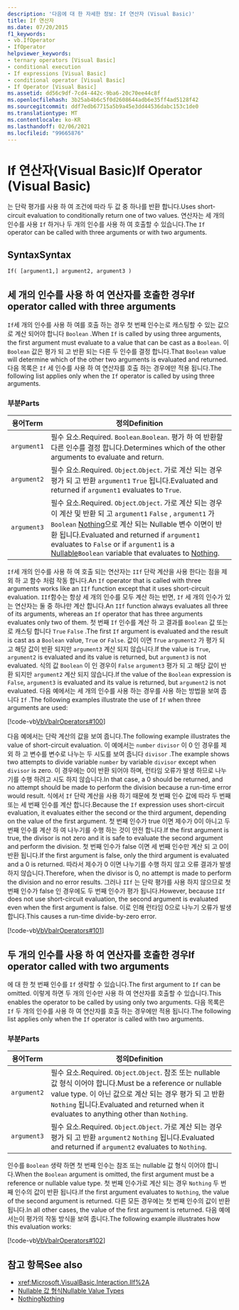 ```yaml
---
description: '다음에 대 한 자세한 정보: If 연산자 (Visual Basic)'
title: If 연산자
ms.date: 07/20/2015
f1_keywords:
- vb.IfOperator
- IfOperator
helpviewer_keywords:
- ternary operators [Visual Basic]
- conditional execution
- If expressions [Visual Basic]
- conditional operator [Visual Basic]
- If Operator [Visual Basic]
ms.assetid: dd56c9df-7cd4-442c-9ba6-20c70ee44c8f
ms.openlocfilehash: 3b25ab4b6c5f0d2608644adb6e35ff4ad5128f42
ms.sourcegitcommit: ddf7edb67715a5b9a45e3dd44536dabc153c1de0
ms.translationtype: MT
ms.contentlocale: ko-KR
ms.lasthandoff: 02/06/2021
ms.locfileid: "99665876"
---
```

# <a name="if-operator-visual-basic"></a><span data-ttu-id="b7120-103">If 연산자(Visual Basic)</span><span class="sxs-lookup"><span data-stu-id="b7120-103">If Operator (Visual Basic)</span></span>

<span data-ttu-id="b7120-104">는 단락 평가를 사용 하 여 조건에 따라 두 값 중 하나를 반환 합니다.</span><span class="sxs-lookup"><span data-stu-id="b7120-104">Uses short-circuit evaluation to conditionally return one of two values.</span></span> <span data-ttu-id="b7120-105">연산자는 세 개의 인수를 사용 `If` 하거나 두 개의 인수를 사용 하 여 호출할 수 있습니다.</span><span class="sxs-lookup"><span data-stu-id="b7120-105">The `If` operator can be called with three arguments or with two arguments.</span></span>

## <a name="syntax"></a><span data-ttu-id="b7120-106">Syntax</span><span class="sxs-lookup"><span data-stu-id="b7120-106">Syntax</span></span>

```vb
If( [argument1,] argument2, argument3 )
```

## <a name="if-operator-called-with-three-arguments"></a><span data-ttu-id="b7120-107">세 개의 인수를 사용 하 여 연산자를 호출한 경우</span><span class="sxs-lookup"><span data-stu-id="b7120-107">If operator called with three arguments</span></span>

<span data-ttu-id="b7120-108">`If`세 개의 인수를 사용 하 여를 호출 하는 경우 첫 번째 인수는로 캐스팅할 수 있는 값으로 계산 되어야 합니다 `Boolean` .</span><span class="sxs-lookup"><span data-stu-id="b7120-108">When `If` is called by using three arguments, the first argument must evaluate to a value that can be cast as a `Boolean`.</span></span> <span data-ttu-id="b7120-109">이 `Boolean` 값은 평가 되 고 반환 되는 다른 두 인수를 결정 합니다.</span><span class="sxs-lookup"><span data-stu-id="b7120-109">That `Boolean` value will determine which of the other two arguments is evaluated and returned.</span></span> <span data-ttu-id="b7120-110">다음 목록은 `If` 세 인수를 사용 하 여 연산자를 호출 하는 경우에만 적용 됩니다.</span><span class="sxs-lookup"><span data-stu-id="b7120-110">The following list applies only when the `If` operator is called by using three arguments.</span></span>

### <a name="parts"></a><span data-ttu-id="b7120-111">부분</span><span class="sxs-lookup"><span data-stu-id="b7120-111">Parts</span></span>

|<span data-ttu-id="b7120-112">용어</span><span class="sxs-lookup"><span data-stu-id="b7120-112">Term</span></span>|<span data-ttu-id="b7120-113">정의</span><span class="sxs-lookup"><span data-stu-id="b7120-113">Definition</span></span>|
|---|---|
|`argument1`|<span data-ttu-id="b7120-114">필수 요소.</span><span class="sxs-lookup"><span data-stu-id="b7120-114">Required.</span></span> <span data-ttu-id="b7120-115">`Boolean`.</span><span class="sxs-lookup"><span data-stu-id="b7120-115">`Boolean`.</span></span> <span data-ttu-id="b7120-116">평가 하 여 반환할 다른 인수를 결정 합니다.</span><span class="sxs-lookup"><span data-stu-id="b7120-116">Determines which of the other arguments to evaluate and return.</span></span>|
|`argument2`|<span data-ttu-id="b7120-117">필수 요소.</span><span class="sxs-lookup"><span data-stu-id="b7120-117">Required.</span></span> <span data-ttu-id="b7120-118">`Object`.</span><span class="sxs-lookup"><span data-stu-id="b7120-118">`Object`.</span></span> <span data-ttu-id="b7120-119">가로 계산 되는 경우 평가 되 고 반환 `argument1` `True` 됩니다.</span><span class="sxs-lookup"><span data-stu-id="b7120-119">Evaluated and returned if `argument1` evaluates to `True`.</span></span>|
|`argument3`|<span data-ttu-id="b7120-120">필수 요소.</span><span class="sxs-lookup"><span data-stu-id="b7120-120">Required.</span></span> <span data-ttu-id="b7120-121">`Object`.</span><span class="sxs-lookup"><span data-stu-id="b7120-121">`Object`.</span></span> <span data-ttu-id="b7120-122">가로 계산 되는 경우이 계산 및 반환 되 고 `argument1` `False` , `argument1` 가 [](../../programming-guide/language-features/data-types/nullable-value-types.md) `Boolean` [Nothing](../nothing.md)으로 계산 되는 Nullable 변수 이면이 반환 됩니다.</span><span class="sxs-lookup"><span data-stu-id="b7120-122">Evaluated and returned if `argument1` evaluates to `False` or if `argument1` is a [Nullable](../../programming-guide/language-features/data-types/nullable-value-types.md)`Boolean` variable that evaluates to [Nothing](../nothing.md).</span></span>|

<span data-ttu-id="b7120-123">`If`세 개의 인수를 사용 하 여 호출 되는 연산자는 `IIf` 단락 계산을 사용 한다는 점을 제외 하 고 함수 처럼 작동 합니다.</span><span class="sxs-lookup"><span data-stu-id="b7120-123">An `If` operator that is called with three arguments works like an `IIf` function except that it uses short-circuit evaluation.</span></span> <span data-ttu-id="b7120-124">`IIf`함수는 항상 세 개의 인수를 모두 계산 하는 반면, `If` 세 개의 인수가 있는 연산자는 둘 중 하나만 계산 합니다.</span><span class="sxs-lookup"><span data-stu-id="b7120-124">An `IIf` function always evaluates all three of its arguments, whereas an `If` operator that has three arguments evaluates only two of them.</span></span> <span data-ttu-id="b7120-125">첫 번째 `If` 인수를 계산 하 고 결과를 `Boolean` 값 또는로 캐스팅 합니다 `True` `False` .</span><span class="sxs-lookup"><span data-stu-id="b7120-125">The first `If` argument is evaluated and the result is cast as a `Boolean` value, `True` or `False`.</span></span> <span data-ttu-id="b7120-126">값이 이면 `True` `argument2` 가 평가 되 고 해당 값이 반환 되지만 `argument3` 계산 되지 않습니다.</span><span class="sxs-lookup"><span data-stu-id="b7120-126">If the value is `True`, `argument2` is evaluated and its value is returned, but `argument3` is not evaluated.</span></span> <span data-ttu-id="b7120-127">식의 값 `Boolean` 이 인 경우이 `False` `argument3` 평가 되 고 해당 값이 반환 되지만 `argument2` 계산 되지 않습니다.</span><span class="sxs-lookup"><span data-stu-id="b7120-127">If the value of the `Boolean` expression is `False`, `argument3` is evaluated and its value is returned, but `argument2` is not evaluated.</span></span> <span data-ttu-id="b7120-128">다음 예에서는 세 개의 인수를 사용 하는 경우를 사용 하는 방법을 보여 줍니다 `If` .</span><span class="sxs-lookup"><span data-stu-id="b7120-128">The following examples illustrate the use of `If` when three arguments are used:</span></span>

[!code-vb[VbVbalrOperators#100](~/samples/snippets/visualbasic/VS_Snippets_VBCSharp/VbVbalrOperators/VB/Class4.vb#100)]

<span data-ttu-id="b7120-129">다음 예에서는 단락 계산의 값을 보여 줍니다.</span><span class="sxs-lookup"><span data-stu-id="b7120-129">The following example illustrates the value of short-circuit evaluation.</span></span> <span data-ttu-id="b7120-130">이 예에서는 `number` `divisor` 이 0 인 경우를 제외 하 고 변수를 변수로 나누는 두 시도를 보여 줍니다 `divisor` .</span><span class="sxs-lookup"><span data-stu-id="b7120-130">The example shows two attempts to divide variable `number` by variable `divisor` except when `divisor` is zero.</span></span> <span data-ttu-id="b7120-131">이 경우에는 0이 반환 되어야 하며, 런타임 오류가 발생 하므로 나누기를 수행 하려고 시도 하지 않습니다.</span><span class="sxs-lookup"><span data-stu-id="b7120-131">In that case, a 0 should be returned, and no attempt should be made to perform the division because a run-time error would result.</span></span> <span data-ttu-id="b7120-132">식에서 `If` 단락 계산을 사용 하기 때문에 첫 번째 인수 값에 따라 두 번째 또는 세 번째 인수를 계산 합니다.</span><span class="sxs-lookup"><span data-stu-id="b7120-132">Because the `If` expression uses short-circuit evaluation, it evaluates either the second or the third argument, depending on the value of the first argument.</span></span> <span data-ttu-id="b7120-133">첫 번째 인수가 true 이면 제수가 0이 아니고 두 번째 인수를 계산 하 여 나누기를 수행 하는 것이 안전 합니다.</span><span class="sxs-lookup"><span data-stu-id="b7120-133">If the first argument is true, the divisor is not zero and it is safe to evaluate the second argument and perform the division.</span></span> <span data-ttu-id="b7120-134">첫 번째 인수가 false 이면 세 번째 인수만 계산 되 고 0이 반환 됩니다.</span><span class="sxs-lookup"><span data-stu-id="b7120-134">If the first argument is false, only the third argument is evaluated and a 0 is returned.</span></span> <span data-ttu-id="b7120-135">따라서 제수가 0 이면 나누기를 수행 하지 않고 오류 결과가 발생 하지 않습니다.</span><span class="sxs-lookup"><span data-stu-id="b7120-135">Therefore, when the divisor is 0, no attempt is made to perform the division and no error results.</span></span> <span data-ttu-id="b7120-136">그러나 `IIf` 는 단락 평가를 사용 하지 않으므로 첫 번째 인수가 false 인 경우에도 두 번째 인수가 평가 됩니다.</span><span class="sxs-lookup"><span data-stu-id="b7120-136">However, because `IIf` does not use short-circuit evaluation, the second argument is evaluated even when the first argument is false.</span></span> <span data-ttu-id="b7120-137">이로 인해 런타임 0으로 나누기 오류가 발생 합니다.</span><span class="sxs-lookup"><span data-stu-id="b7120-137">This causes a run-time divide-by-zero error.</span></span>

[!code-vb[VbVbalrOperators#101](~/samples/snippets/visualbasic/VS_Snippets_VBCSharp/VbVbalrOperators/VB/Class4.vb#101)]

## <a name="if-operator-called-with-two-arguments"></a><span data-ttu-id="b7120-138">두 개의 인수를 사용 하 여 연산자를 호출한 경우</span><span class="sxs-lookup"><span data-stu-id="b7120-138">If operator called with two arguments</span></span>

<span data-ttu-id="b7120-139">에 대 한 첫 번째 인수를 `If` 생략할 수 있습니다.</span><span class="sxs-lookup"><span data-stu-id="b7120-139">The first argument to `If` can be omitted.</span></span> <span data-ttu-id="b7120-140">이렇게 하면 두 개의 인수만 사용 하 여 연산자를 호출할 수 있습니다.</span><span class="sxs-lookup"><span data-stu-id="b7120-140">This enables the operator to be called by using only two arguments.</span></span> <span data-ttu-id="b7120-141">다음 목록은 `If` 두 개의 인수를 사용 하 여 연산자를 호출 하는 경우에만 적용 됩니다.</span><span class="sxs-lookup"><span data-stu-id="b7120-141">The following list applies only when the `If` operator is called with two arguments.</span></span>

### <a name="parts"></a><span data-ttu-id="b7120-142">부분</span><span class="sxs-lookup"><span data-stu-id="b7120-142">Parts</span></span>

|<span data-ttu-id="b7120-143">용어</span><span class="sxs-lookup"><span data-stu-id="b7120-143">Term</span></span>|<span data-ttu-id="b7120-144">정의</span><span class="sxs-lookup"><span data-stu-id="b7120-144">Definition</span></span>|
|---|---|
|`argument2`|<span data-ttu-id="b7120-145">필수 요소.</span><span class="sxs-lookup"><span data-stu-id="b7120-145">Required.</span></span> <span data-ttu-id="b7120-146">`Object`.</span><span class="sxs-lookup"><span data-stu-id="b7120-146">`Object`.</span></span> <span data-ttu-id="b7120-147">참조 또는 nullable 값 형식 이어야 합니다.</span><span class="sxs-lookup"><span data-stu-id="b7120-147">Must be a reference or nullable value type.</span></span> <span data-ttu-id="b7120-148">이 아닌 값으로 계산 되는 경우 평가 되 고 반환 `Nothing` 됩니다.</span><span class="sxs-lookup"><span data-stu-id="b7120-148">Evaluated and returned when it evaluates to anything other than `Nothing`.</span></span>|
|`argument3`|<span data-ttu-id="b7120-149">필수 요소.</span><span class="sxs-lookup"><span data-stu-id="b7120-149">Required.</span></span> <span data-ttu-id="b7120-150">`Object`.</span><span class="sxs-lookup"><span data-stu-id="b7120-150">`Object`.</span></span> <span data-ttu-id="b7120-151">가로 계산 되는 경우 평가 되 고 반환 `argument2` `Nothing` 됩니다.</span><span class="sxs-lookup"><span data-stu-id="b7120-151">Evaluated and returned if `argument2` evaluates to `Nothing`.</span></span>|

<span data-ttu-id="b7120-152">인수를 `Boolean` 생략 하면 첫 번째 인수는 참조 또는 nullable 값 형식 이어야 합니다.</span><span class="sxs-lookup"><span data-stu-id="b7120-152">When the `Boolean` argument is omitted, the first argument must be a reference or nullable value type.</span></span> <span data-ttu-id="b7120-153">첫 번째 인수가로 계산 되는 경우 `Nothing` 두 번째 인수의 값이 반환 됩니다.</span><span class="sxs-lookup"><span data-stu-id="b7120-153">If the first argument evaluates to `Nothing`, the value of the second argument is returned.</span></span> <span data-ttu-id="b7120-154">다른 모든 경우에는 첫 번째 인수의 값이 반환 됩니다.</span><span class="sxs-lookup"><span data-stu-id="b7120-154">In all other cases, the value of the first argument is returned.</span></span> <span data-ttu-id="b7120-155">다음 예에서는이 평가의 작동 방식을 보여 줍니다.</span><span class="sxs-lookup"><span data-stu-id="b7120-155">The following example illustrates how this evaluation works:</span></span>

[!code-vb[VbVbalrOperators#102](~/samples/snippets/visualbasic/VS_Snippets_VBCSharp/VbVbalrOperators/VB/Class4.vb#102)]

## <a name="see-also"></a><span data-ttu-id="b7120-156">참고 항목</span><span class="sxs-lookup"><span data-stu-id="b7120-156">See also</span></span>

- <xref:Microsoft.VisualBasic.Interaction.IIf%2A>
- [<span data-ttu-id="b7120-157">Nullable 값 형식</span><span class="sxs-lookup"><span data-stu-id="b7120-157">Nullable Value Types</span></span>](../../programming-guide/language-features/data-types/nullable-value-types.md)
- [<span data-ttu-id="b7120-158">Nothing</span><span class="sxs-lookup"><span data-stu-id="b7120-158">Nothing</span></span>](../nothing.md)
